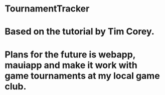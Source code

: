 # TournamentTracker
#
# Based on the tutorial by Tim Corey.
# Plans for the future is webapp, mauiapp and make it work with game tournaments at my local game club.
